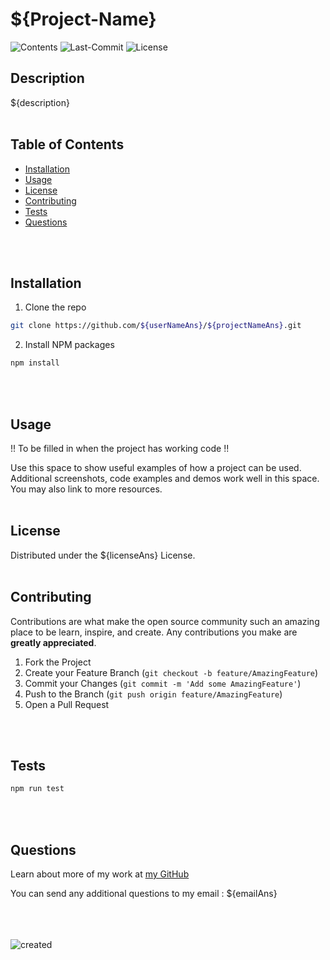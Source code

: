 # **${Project-Name}**
![Contents](https://img.shields.io/github/languages/top/${userNameAns}/${projectNameAns})
![Last-Commit](https://img.shields.io/github/last-commit/${userNameAns}/${projectNameAns})
![License](https://img.shields.io/github/license/${userNameAns}/${projectNameAns})
## **Description**

${description}
<br><br>

## **Table of Contents**

* [Installation](#Installation)
* [Usage](#Usage)
* [License](#License)
* [Contributing](#Contributing)
* [Tests](#Tests)
* [Questions](#Questions)

<br><br>

## **Installation**

1. Clone the repo
```sh
git clone https://github.com/${userNameAns}/${projectNameAns}.git
``` 
2. Install NPM packages
```sh
npm install
```
<br><br>

## **Usage**
!! To be filled in when the project has working code !!

Use this space to show useful examples of how a project can be used. Additional screenshots, code examples and demos work well in this space. You may also link to more resources.
<br><br>

## **License**

Distributed under the ${licenseAns} License.
<br><br>

## **Contributing**
Contributions are what make the open source community such an amazing place to be learn, inspire, and create. Any contributions you make are **greatly appreciated**.

1. Fork the Project
2. Create your Feature Branch (`git checkout -b feature/AmazingFeature`)
3. Commit your Changes (`git commit -m 'Add some AmazingFeature'`)
4. Push to the Branch (`git push origin feature/AmazingFeature`)
5. Open a Pull Request

<br><br>

## **Tests**
```sh
npm run test
```
<br><br>

## **Questions**
Learn about more of my work at [my GitHub](https://github.com/${userNameAns})

You can send any additional questions to my email : ${emailAns}
<br><br><br><br>

![created](https://img.shields.io/badge/Helped%20by-Virlym-blue)